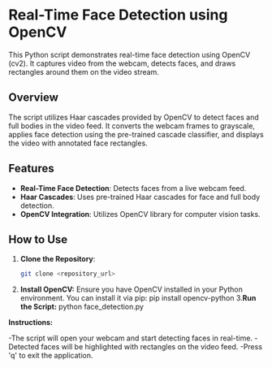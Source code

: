 # Real-Time Face Detection using OpenCV

This Python script demonstrates real-time face detection using OpenCV (cv2). It captures video from the webcam, detects faces, and draws rectangles around them on the video stream.

## Overview

The script utilizes Haar cascades provided by OpenCV to detect faces and full bodies in the video feed. It converts the webcam frames to grayscale, applies face detection using the pre-trained cascade classifier, and displays the video with annotated face rectangles.

## Features

- **Real-Time Face Detection**: Detects faces from a live webcam feed.
- **Haar Cascades**: Uses pre-trained Haar cascades for face and full body detection.
- **OpenCV Integration**: Utilizes OpenCV library for computer vision tasks.

## How to Use

1. **Clone the Repository**:
   ```bash
   git clone <repository_url>
2. **Install OpenCV:**
    Ensure you have OpenCV installed in your Python environment. You can install it via pip:
    pip install opencv-python
3.**Run the Script:**
   python face_detection.py
   
**Instructions:**

-The script will open your webcam and start detecting faces in real-time.
-Detected faces will be highlighted with rectangles on the video feed.
-Press 'q' to exit the application.
   
